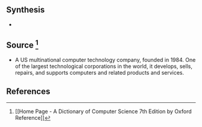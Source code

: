 ## Synthesis
- 
## Source [^1]
- A US multinational computer technology company, founded in 1984. One of the largest technological corporations in the world, it develops, sells, repairs, and supports computers and related products and services.
## References

[^1]: [[Home Page - A Dictionary of Computer Science 7th Edition by Oxford Reference]]